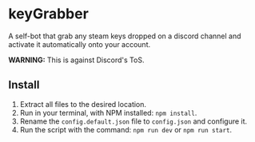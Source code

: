 # keyGrabber
A self-bot that grab any steam keys dropped on a discord channel and activate it automatically onto your account.

**WARNING:** This is against Discord's ToS.

## Install
1. Extract all files to the desired location.
2. Run in your terminal, with NPM installed: `npm install`.
3. Rename the `config.default.json` file to `config.json` and configure it.
4. Run the script with the command: `npm run dev` or `npm run start`.
